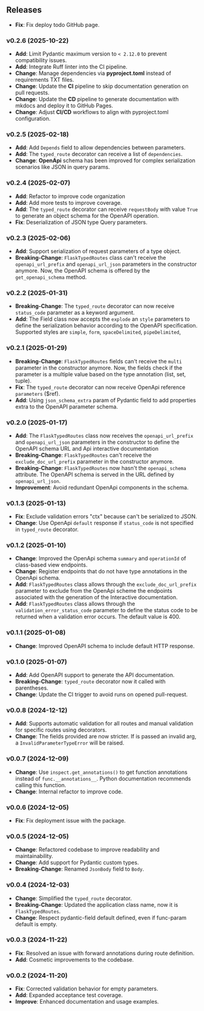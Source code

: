 ## Releases

- **Fix**: Fix deploy todo GitHub page.

### v0.2.6 (2025-10-22)

- **Add**: Limit Pydantic maximum version to `< 2.12.0` to prevent compatibility issues.
- **Add**:  Integrate Ruff linter into the CI pipeline.
- **Change**: Manage dependencies via **pyproject.toml** instead of requirements TXT files.
- **Change**: Update the **CI** pipeline to skip documentation generation on pull requests.
- **Change**: Update the **CD** pipeline to generate documentation with mkdocs and deploy it to GitHub Pages.
- **Change**: Adjust **CI/CD** workflows to align with pyproject.toml configuration.

### v0.2.5 (2025-02-18)

- **Add**: Add `Depends` field to allow dependencies between parameters.
- **Add**: The `typed_route` decorator can receive a list of `dependencies`.
- **Change**: **OpenApi** schema has been improved for complex serialization scenarios like JSON in query params.

### v0.2.4 (2025-02-07)

- **Add**: Refactor to improve code organization
- **Add**: Add more tests to improve coverage.
- **Add**: The `typed_route` decorator can receive `requestBody` with value `True` to generate an object schema 
   for the OpenAPI operation.
- **Fix**: Deserialization of JSON type Query parameters.

### v0.2.3 (2025-02-06)

- **Add**: Support serialization of request parameters of a type object.
- **Breaking-Change**: `FlaskTypedRoutes` class can't receive the `openapi_url_prefix` and `openapi_url_json` parameters in 
   the constructor anymore. Now, the OpenAPI schema is offered by the `get_openapi_schema` method.

### v0.2.2 (2025-01-31)

- **Breaking-Change**: The `typed_route` decorator can now receive `status_code` parameter as a keyword argument.
- **Add**: The Field class now accepts the `explode` an `style` parameters to define the serialization 
  behavior according to the OpenAPI specification. Supported styles are `simple`, `form`, `spaceDelimited`, `pipeDelimited`,

### v0.2.1 (2025-01-29)

- **Breaking-Change**: `FlaskTypedRoutes` fields can't receive the `multi` parameter in the constructor anymore. Now, 
   the fields check if the parameter is a multiple value based on the type annotation (list, set, tuple).
- **Fix**: The `typed_route` decorator can now receive OpenApi reference `parameters` ($ref).
- **Add**: Using `json_schema_extra` param of Pydantic field to add properties extra to the OpenAPI parameter schema.

### v0.2.0 (2025-01-17)

- **Add**: The `FlaskTypedRoutes` class now receives the `openapi_url_prefix` and `openapi_url_json` parameters in 
   the constructor to define the OpenAPI schema URL and Api interactive documentation
- **Breaking-Change**: `FlaskTypedRoutes` can't receive the `exclude_doc_url_prefix` parameter in the constructor anymore.
- **Breaking-Change**: `FlaskTypedRoutes` now hasn't the `openapi_schema ` attribute. The OpenAPI schema is served in the 
   URL defined by `openapi_url_json`.
- **Improvement**: Avoid redundant OpenApi components in the schema.

### v0.1.3 (2025-01-13)

- **Fix**: Exclude validation errors "ctx" because can't be serialized to JSON.
- **Change**: Use OpenApi `default` response if `status_code` is not specified in `typed_route` decorator.

### v0.1.2 (2025-01-10)

- **Change**: Improved the OpenApi schema `summary` and `operationId` of class-based view endpoints.
- **Change**: Register endpoints that do not have type annotations in the OpenApi schema.
- **Add**: `FlaskTypedRoutes` class allows through the `exclude_doc_url_prefix` parameter to exclude from the OpenApi scheme 
   the endpoints associated with the generation of the Interactive documentation.
- **Add**: `FlaskTypedRoutes` class allows through the `validation_error_status_code` parameter to define the status code 
   to be returned when a validation error occurs. The default value is 400.

### v0.1.1 (2025-01-08)

- **Change**: Improved OpenAPI schema to include default HTTP response.

### v0.1.0 (2025-01-07)

- **Add**: Add OpenAPI support to generate the API documentation.
- **Breaking-Change**: `typed_route` decorator now it called with parentheses.
- **Change**: Update the CI trigger to avoid runs on opened pull-request.

### v0.0.8 (2024-12-12)

- **Add**: Supports automatic validation for all routes and manual validation for specific routes using decorators.
- **Change**: The fields provided are now stricter. If is passed an invalid arg, a `InvalidParameterTypeError` will be raised.

### v0.0.7 (2024-12-09)

- **Change**: Use `inspect.get_annotations()` to get function annotations instead of `func.__annotations__`. Python 
  documentation recommends calling this function.
- **Change**: Internal refactor to improve code.

### v0.0.6 (2024-12-05)

- **Fix**: Fix deployment issue with the package.

### v0.0.5 (2024-12-05)

- **Change**: Refactored codebase to improve readability and maintainability.
- **Change**: Add support for Pydantic custom types.
- **Breaking-Change**: Renamed `JsonBody` field to `Body`.

### v0.0.4 (2024-12-03)

- **Change**: Simplified the `typed_route` decorator.
- **Breaking-Change**: Updated the application class name, now it is `FlaskTypedRoutes`.
- **Change**: Respect pydantic-field default defined, even if func-param default is empty.

### v0.0.3 (2024-11-22)

- **Fix**: Resolved an issue with forward annotations during route definition.
- **Add**: Cosmetic improvements to the codebase.

### v0.0.2 (2024-11-20)

- **Fix**: Corrected validation behavior for empty parameters.
- **Add**: Expanded acceptance test coverage.
- **Improve**: Enhanced documentation and usage examples.